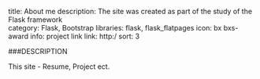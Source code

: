 title: About me
description: The site was created as part of the study of the Flask framework  
category: Flask, Bootstrap
libraries: flask, flask_flatpages
icon: bx bxs-award
info: project link
link: http:/
sort: 3

###DESCRIPTION

This site - Resume, Project ect.